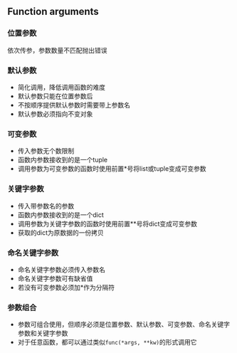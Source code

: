 ## Function arguments

### 位置参数

依次传参，参数数量不匹配抛出错误

### 默认参数

* 简化调用，降低调用函数的难度
* 默认参数只能在位置参数后
* 不按顺序提供默认参数时需要带上参数名
* 默认参数必须指向不变对象

### 可变参数

* 传入参数无个数限制
* 函数内参数接收到的是一个tuple
* 调用参数为可变参数的函数时使用前置\*号将list或tuple变成可变参数

### 关键字参数

* 传入带参数名的参数
* 函数内参数接收到的是一个dict
* 调用参数为关键字参数的函数时使用前置\*\*号将dict变成可变参数
* 获取的dict为原数据的一份拷贝

### 命名关键字参数

* 命名关键字参数必须传入参数名
* 命名关键字参数可有缺省值
* 若没有可变参数必须加\*作为分隔符

### 参数组合

* 参数可组合使用，但顺序必须是位置参数、默认参数、可变参数、命名关键字参数和关键字参数
* 对于任意函数，都可以通过类似`func(*args, **kw)`的形式调用它
